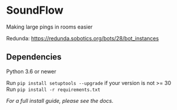 SoundFlow
===

Making large pings in rooms easier

Redunda: https://redunda.sobotics.org/bots/28/bot_instances  

## Dependencies
Python 3.6 or newer

Run `pip install setuptools --upgrade` if your version is not >= 30  
Run `pip install -r requirements.txt`

*For a full install guide, please see the docs.*
